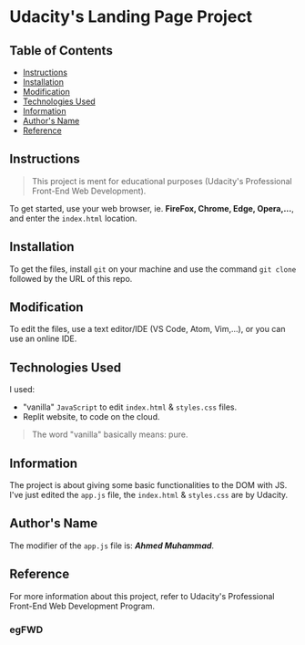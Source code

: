 # Udacity's Landing Page Project

## Table of Contents

* [Instructions](#instructions)
* [Installation](#installation)
* [Modification](#modification)
* [Technologies Used](#technologies-used)
* [Information](#information)
* [Author's Name](#author's-name)
* [Reference](#reference)

## Instructions

> This project is ment for educational purposes (Udacity's Professional Front-End Web Development).

To get started, use your web browser, ie. **FireFox, Chrome, Edge, Opera,...**, and enter the `index.html` location.

## Installation

To get the files, install `git` on your machine and use the command `git clone` followed by the URL of this repo.

## Modification

To edit the files, use a text editor/IDE (VS Code, Atom, Vim,...), or you can use an online IDE.

## Technologies Used

I used:

- "vanilla" `JavaScript` to edit `index.html` & `styles.css` files.
- Replit website, to code on the cloud.

> The word "vanilla" basically means: pure.

## Information

The project is about giving some basic functionalities to the DOM with JS.
I've just edited the `app.js` file, the `index.html` & `styles.css` are by Udacity.

## Author's Name

The modifier of the `app.js` file is: ***Ahmed Muhammad***.

## Reference

For more information about this project, refer to Udacity's Professional Front-End Web Development Program.

### egFWD
